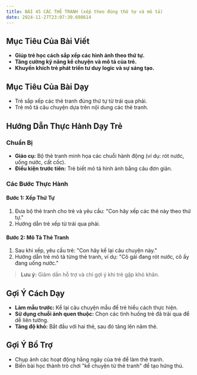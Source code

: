 ```yaml
---
title: BÀI 45 CÁC THẺ TRANH (xếp theo đúng thứ tự và mô tả)
date: 2024-11-27T23:07:39.698614
---
```


## Mục Tiêu Của Bài Viết
- **Giúp trẻ học cách sắp xếp các hình ảnh theo thứ tự.**
- **Tăng cường kỹ năng kể chuyện và mô tả của trẻ.**
- **Khuyến khích trẻ phát triển tư duy logic và sự sáng tạo.**

## Mục Tiêu Của Bài Dạy
- Trẻ sắp xếp các thẻ tranh đúng thứ tự từ trái qua phải.
- Trẻ mô tả câu chuyện dựa trên nội dung các thẻ tranh.

## Hướng Dẫn Thực Hành Dạy Trẻ

### Chuẩn Bị
- **Giáo cụ:** Bộ thẻ tranh minh họa các chuỗi hành động (ví dụ: rót nước, uống nước, cất cốc).
- **Điều kiện trước tiên:** Trẻ biết mô tả hình ảnh bằng câu đơn giản.

### Các Bước Thực Hành
#### Bước 1: Xếp Thứ Tự
1. Đưa bộ thẻ tranh cho trẻ và yêu cầu: "Con hãy xếp các thẻ này theo thứ tự."
2. Hướng dẫn trẻ xếp từ trái qua phải.

#### Bước 2: Mô Tả Thẻ Tranh
1. Sau khi xếp, yêu cầu trẻ: "Con hãy kể lại câu chuyện này."
2. Hướng dẫn trẻ mô tả từng thẻ tranh, ví dụ: "Cô gái đang rót nước, cô ấy đang uống nước."

> **Lưu ý:** Giảm dần hỗ trợ và chỉ gợi ý khi trẻ gặp khó khăn.

## Gợi Ý Cách Dạy
- **Làm mẫu trước:** Kể lại câu chuyện mẫu để trẻ hiểu cách thực hiện.
- **Sử dụng chuỗi ảnh quen thuộc:** Chọn các tình huống trẻ đã trải qua để dễ liên tưởng.
- **Tăng độ khó:** Bắt đầu với hai thẻ, sau đó tăng lên năm thẻ.

## Gợi Ý Bổ Trợ
- Chụp ảnh các hoạt động hằng ngày của trẻ để làm thẻ tranh.
- Biến bài học thành trò chơi "kể chuyện từ thẻ tranh" để tạo hứng thú.

